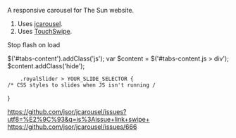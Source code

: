 A responsive carousel for The Sun website. 

1. Uses [jcarousel](https://github.com/jsor/jcarousel).
2. Uses [TouchSwipe](http://labs.rampinteracitve.co.uk/touchSwipe/).


Stop flash on load

$('#tabs-content').addClass('js'); 
		var $content = $('#tabs-content.js > div');
		$content.addClass('hide');


		.royalSlider > YOUR_SLIDE_SELECTOR {
    /* CSS styles to slides when JS isn't running /
}


https://github.com/jsor/jcarousel/issues?utf8=%E2%9C%93&q=is%3Aissue+link+swipe+
https://github.com/jsor/jcarousel/issues/666